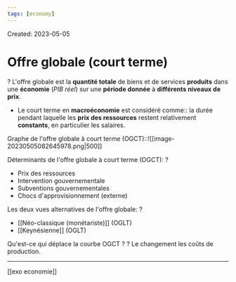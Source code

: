 ```yaml
---
tags: [economy]
---
```

Created: 2023-05-05

# Offre globale (court terme)
?
L'offre globale est la **quantité totale** de biens et de services **produits** dans une **économie** (*PIB réel*) sur une **période donnée** à **différents niveaux de prix**.
<!--SR:!2024-09-04,161,210-->

- Le court terme en **macroéconomie** est considéré comme:: la durée pendant laquelle les **prix des ressources** restent relativement **constants**, en particulier les salaires.
<!--SR:!2024-07-29,124,190-->

Graphe de l'offre globale à court terme (OGCT)::![[image-20230505082645978.png|500]]
<!--SR:!2024-05-15,148,210-->

Déterminants de l'offre globale à court terme (OGCT):
?
-   Prix des ressources
-   Intervention gouvernementale
-   Subventions gouvernementales
-   Chocs d'approvisionnement (externe)
<!--SR:!2024-05-20,46,130-->

Les deux vues alternatives de l'offre globale:
?
- [[Néo-classique (monétariste)]] (OGLT)
- [[Keynésienne]] (OGLT)
<!--SR:!2024-04-09,78,230-->

Qu'est-ce qui déplace la courbe OGCT ?
?
Le changement les coûts de production.
<!--SR:!2024-06-10,112,202-->

---
[[exo economie]]